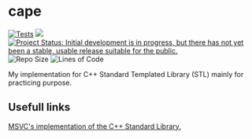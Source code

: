 # cape
[![Tests](https://github.com/WaleedYaser/cape/actions/workflows/tests.yml/badge.svg)](https://github.com/WaleedYaser/cape/actions/workflows/tests.yml)
[![](http://github-actions.40ants.com/WaleedYaser/cape/matrix.svg)](https://github.com/WaleedYaser/cape)
[![Project Status: Initial development is in progress, but there has not yet been a stable, usable release suitable for the public.](https://www.repostatus.org/badges/latest/wip.svg)](https://www.repostatus.org/#wip)
![Repo Size](https://img.shields.io/github/repo-size/WaleedYaser/cape)
![Lines of Code](https://img.shields.io/tokei/lines/github/WaleedYaser/cape)

My implementation for C++ Standard Templated Library (STL) mainly for practicing purpose.

## Usefull links
[MSVC's implementation of the C++ Standard Library.](https://github.com/microsoft/STL)